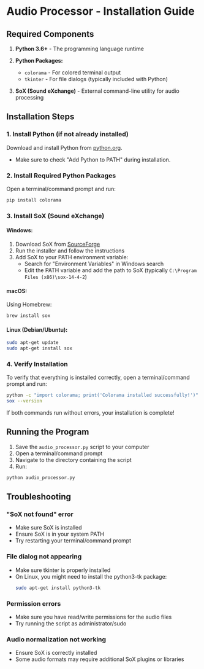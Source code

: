 # Audio Processor - Installation Guide

## Required Components

1. **Python 3.6+** - The programming language runtime
2. **Python Packages:**
   - `colorama` - For colored terminal output
   - `tkinter` - For file dialogs (typically included with Python)

3. **SoX (Sound eXchange)** - External command-line utility for audio processing

## Installation Steps

### 1. Install Python (if not already installed)
Download and install Python from [python.org](https://www.python.org/downloads/).
   - Make sure to check "Add Python to PATH" during installation.

### 2. Install Required Python Packages

Open a terminal/command prompt and run:

```bash
pip install colorama
```

### 3. Install SoX (Sound eXchange)

#### Windows:
1. Download SoX from [SourceForge](https://sourceforge.net/projects/sox/files/sox/)
2. Run the installer and follow the instructions
3. Add SoX to your PATH environment variable:
   - Search for "Environment Variables" in Windows search
   - Edit the PATH variable and add the path to SoX (typically `C:\Program Files (x86)\sox-14-4-2`)

#### macOS:
Using Homebrew:
```bash
brew install sox
```

#### Linux (Debian/Ubuntu):
```bash
sudo apt-get update
sudo apt-get install sox
```

### 4. Verify Installation

To verify that everything is installed correctly, open a terminal/command prompt and run:

```bash
python -c "import colorama; print('Colorama installed successfully!')"
sox --version
```

If both commands run without errors, your installation is complete!

## Running the Program

1. Save the `audio_processor.py` script to your computer
2. Open a terminal/command prompt
3. Navigate to the directory containing the script
4. Run:

```bash
python audio_processor.py
```

## Troubleshooting

### "SoX not found" error
- Make sure SoX is installed
- Ensure SoX is in your system PATH
- Try restarting your terminal/command prompt

### File dialog not appearing
- Make sure tkinter is properly installed
- On Linux, you might need to install the python3-tk package:
  ```bash
  sudo apt-get install python3-tk
  ```

### Permission errors
- Make sure you have read/write permissions for the audio files
- Try running the script as administrator/sudo

### Audio normalization not working
- Ensure SoX is correctly installed
- Some audio formats may require additional SoX plugins or libraries